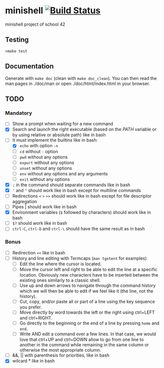 # minishell [![Build Status](https://travis-ci.com/HappyTramp/minishell.svg?token=ZspKVUuPUQ73ZVD6J2w4&branch=master)](https://travis-ci.com/HappyTramp/minishell)

minishell project of school 42

## Testing

```
>make test
```

## Documentation

Generate with `make doc` (clean with `make doc_clean`).
You can then read the man pages in ./doc/man or open ./doc/html/index.html in your browser.

## TODO

### Mandatory

- [ ] Show a prompt when waiting for a new command
- [x] Search and launch the right executable (based on the *PATH* variable or by using relative or absolute path) like in bash
- [ ] It must implement the builtins like in bash:
	- [x] `echo` with option `-n`
	- [ ] `cd` without `-` option
	- [ ] `pwd` without any options
	- [ ] `export` without any options
	- [ ] `unset` without any options
	- [ ] `env` without any options and any arguments
	- [ ] `exit` without any options
- [x] `;` in the command should separate commands like in bash
- [x] `'` and `"` should work like in bash except for multiline commands
- [ ] Redirections `<` `>` `>>` should work like in bash except for file descriptor aggregation
- [ ] Pipes | should work like in bash
- [x] Environment variables (`$` followed by characters) should work like in bash
- [ ] `$?` should work like in bash
- [ ] `ctrl-C`, `ctrl-D` and `ctrl-\` should have the same result as in bash

### Bonus

- [ ] Redirection `<<` like in bash
- [ ] History and line editing with Termcaps (`man tgetent` for examples)
	- [ ] Edit the line where the cursor is located.
	- [ ] Move the cursor left and right to be able to edit the line at a specific location.
          Obviously new characters have to be inserted between the existing ones similarly to a classic shell.
	- [ ] Use up and down arrows to navigate through the command history which we will then be able to edit if we feel like it (the line, not the history).
	- [ ] Cut, copy, and/or paste all or part of a line using the key sequence you prefer.
	- [ ] Move directly by word towards the left or the right using ctrl+LEFT and ctrl+RIGHT.
	- [ ] Go directly to the beginning or the end of a line by pressing `home` and `end`.
	- [ ] Write AND edit a command over a few lines. In that case, we would love that ctrl+UP and ctrl+DOWN allow
          to go from one line to another in the command while remaining in the same column or otherwise the most appropriate column.
- [ ] &&, || with parenthesis for priorities, like in bash
- [x] wilcard * like in bash
